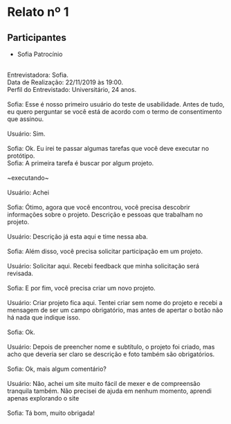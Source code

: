 # Relato nº 1

## Participantes
- Sofia Patrocínio
<br><br>

Entrevistadora: Sofia.
<br>
Data de Realização: 22/11/2019 às 19:00.
<br>
Perfil do Entrevistado: Universitário, 24 anos.
<br>
<br>
Sofia: Esse é nosso primeiro usuário do teste de usabilidade. Antes de tudo, eu quero perguntar se você está de acordo com o termo de consentimento que assinou.<br><br>Usuário: Sim.<br><br>
Sofia: Ok. Eu irei te passar algumas tarefas que 
você deve executar no protótipo.
<br>
Sofia: A primeira tarefa é buscar por algum projeto.
<br><br>
~executando~
<br><br>
Usuário: Achei
<br><br>
Sofia: Ótimo, agora que você encontrou, você precisa descobrir informações sobre o projeto. Descrição e pessoas que trabalham no projeto.
<br><br>
Usuário: Descrição já esta aqui e time nessa aba.
<br><br>
Sofia: Além disso, você precisa solicitar participação em um projeto.
<br><br>
Usuário: Solicitar aqui. Recebi feedback que minha solicitação será revisada.
<br><br>
Sofia: E por fim, você precisa criar um novo projeto.
<br><br>
Usuário: Criar projeto fica aqui. Tentei criar sem nome do projeto e recebi a mensagem de ser um campo obrigatório, mas antes de apertar o botão não há nada que indique isso.
<br><br>
Sofia: Ok.
<br><br>
Usuário: Depois de preencher nome e subtítulo, o projeto foi criado, mas acho que deveria ser claro se descrição e foto também são obrigatórios.
<br><br>
Sofia: Ok, mais algum comentário?
<br><br>
Usuário: Não, achei um site muito fácil de mexer e de compreensão tranquila também. Não precisei de ajuda em nenhum momento, aprendi apenas explorando o site
<br><br>
Sofia: Tá bom, muito obrigada!
